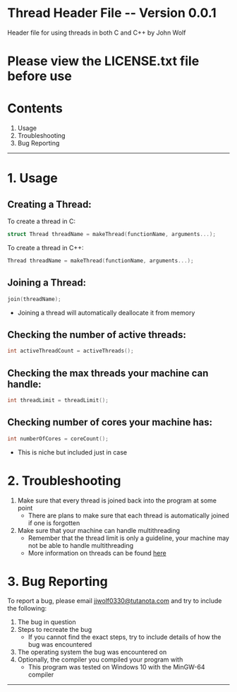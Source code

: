 # Thread Header File -- Version 0.0.1
Header file for using threads in both C and C++ by John Wolf

# Please view the LICENSE.txt file before use

# Contents
1. Usage
2. Troubleshooting
3. Bug Reporting
***
# 1. Usage
## Creating a Thread:
To create a thread in C:
``` c
struct Thread threadName = makeThread(functionName, arguments...);
```
To create a thread in C++:
``` cpp
Thread threadName = makeThread(functionName, arguments...);
```
## Joining a Thread:
``` c
join(threadName);
```
* Joining a thread will automatically deallocate it from memory
## Checking the number of active threads:
``` c
int activeThreadCount = activeThreads();
```
## Checking the max threads your machine can handle:
``` c
int threadLimit = threadLimit();
```
## Checking number of cores your machine has:
``` c
int numberOfCores = coreCount();
```
* This is niche but included just in case
# 2. Troubleshooting
1. Make sure that every thread is joined back into the program at some point
	* There are plans to make sure that each thread is automatically joined if one is forgotten
2. Make sure that your machine can handle multithreading
	* Remember that the thread limit is only a guideline, your machine may not be able to handle multithreading
	* More information on threads can be found <a href="https://cplusplus.com/reference/thread/thread">here<a/>
# 3. Bug Reporting
To report a bug, please email jjwolf0330@tutanota.com and try to include the following:
1. The bug in question
2. Steps to recreate the bug
	* If you cannot find the exact steps, try to include details of how the bug was encountered
3. The operating system the bug was encountered on
4. Optionally, the compiler you compiled your program with
	* This program was tested on Windows 10 with the MinGW-64 compiler
***
